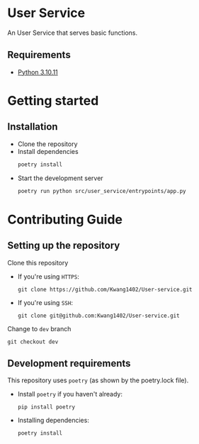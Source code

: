 # User Service

An User Service that serves basic functions.

## Requirements

-   [Python 3.10.11](https://www.python.org/downloads/release/python-31011/)

# Getting started

## Installation

-   Clone the repository
-   Install dependencies
    ```bash
    poetry install
    ```
-   Start the development server
    ```bash
    poetry run python src/user_service/entrypoints/app.py
    ```

# Contributing Guide

## Setting up the repository

Clone this repository

-   If you're using `HTTPS`:
    ```
    git clone https://github.com/Kwang1402/User-service.git
    ```
-   If you're using `SSH`:
    ```
    git clone git@github.com:Kwang1402/User-service.git
    ```

Change to `dev` branch

```
git checkout dev
```

## Development requirements

This repository uses `poetry` (as shown by the poetry.lock file).


-   Install `poetry` if you haven't already:

    ```
    pip install poetry
    ```

-   Installing dependencies:

    ```
    poetry install
    ```

